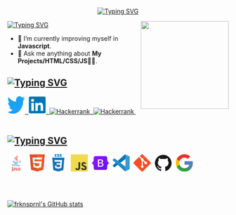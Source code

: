 <div align="right">
  <img src="https://komarev.com/ghpvc/?username=frknsprnl&style=flat-square&color=blue" alt=""/>
</div>

<div align="center">
  
[![Typing SVG](https://readme-typing-svg.herokuapp.com?font=Consolas&color=D7397B&center=true&vCenter=true&lines=Hi+there%2C+I'm+Furkan+%F0%9F%91%8B;Junior+Web+Developer)](https://git.io/typing-svg)
  
</div>

<img src="https://pngimg.com/uploads/github/small/github_PNG40.png" align="right" height="200" width="200">

[![Typing SVG](https://readme-typing-svg.herokuapp.com?duration=10000&color=D83A7C&lines=About+Me)](https://git.io/typing-svg)

- 🌱 I’m currently improving myself in **Javascript**.
- 💬 Ask me anything about **My Projects/HTML/CSS/JS👨‍💻**.

## [![Typing SVG](https://readme-typing-svg.herokuapp.com?duration=10000&color=D83A7C&lines=Connect+With+Me)](https://git.io/typing-svg)
<div>
  <a href="https://twitter.com/frknsprnl" target="_blank">
  <img src="https://github.com/devicons/devicon/blob/master/icons/twitter/twitter-original.svg" title="Twitter" alt="Twitter" width="40" height="40"/>&nbsp;
  </a>
  <a href="https://www.linkedin.com/in/furkansupurenel/" target="_blank">
  <img src="https://github.com/devicons/devicon/blob/master/icons/linkedin/linkedin-original.svg"  title="LinkedIn" alt="LinkedIn" width="40" height="40"/>&nbsp;
  </a>
  <a href="https://www.hackerrank.com/frknsprnl?hr_r=1" target="_blank">
  <img src="https://raw.githubusercontent.com/rahuldkjain/github-profile-readme-generator/master/src/images/icons/Social/hackerrank.svg" title="Hackerrank" alt="Hackerrank" width="40" height="40"/>&nbsp;
  </a>
  <a href="https://discord.gg/Z9efD89Z" target="_blank">
  <img src="https://raw.githubusercontent.com/rahuldkjain/github-profile-readme-generator/master/src/images/icons/Social/discord.svg" title="Hackerrank" alt="Hackerrank" width="40" height="40"/>&nbsp;
    </a>
</div>

<br>

## [![Typing SVG](https://readme-typing-svg.herokuapp.com?duration=10000&color=D83A7C&lines=Languages+and+Tools)](https://git.io/typing-svg)
<div>
  <img src="https://github.com/devicons/devicon/blob/master/icons/java/java-original-wordmark.svg" title="Java" alt="Java" width="40" height="40"/>&nbsp;
  <img src="https://github.com/devicons/devicon/blob/master/icons/html5/html5-original.svg" title="HTML5" alt="HTML" width="40" height="40"/>&nbsp;
  <img src="https://github.com/devicons/devicon/blob/master/icons/css3/css3-plain-wordmark.svg"  title="CSS3" alt="CSS" width="40" height="40"/>&nbsp;
  <img src="https://github.com/devicons/devicon/blob/master/icons/javascript/javascript-original.svg" title="JS" alt="JavaScript" width="40" height="40"/>&nbsp;
   <img src="https://github.com/devicons/devicon/blob/master/icons/bootstrap/bootstrap-original.svg" width="40" height="40"/>&nbsp;
  <img src="https://github.com/devicons/devicon/blob/master/icons/vscode/vscode-original.svg" title="VSCode" alt="VSCode" width="40" height="40"/>&nbsp;
  <img src="https://github.com/devicons/devicon/blob/master/icons/git/git-original.svg" title="Git" alt="Git" width="40" height="40"/>&nbsp;
  <img src="https://github.com/devicons/devicon/blob/master/icons/github/github-original.svg" title="Github" alt="Github" width="40" height="40"/>&nbsp;
  <img src="https://github.com/devicons/devicon/blob/master/icons/google/google-original.svg" title="Google" alt="heknowshowtogoogle" width="40" height="40"/>&nbsp;
 
  
</div>

<br> <br>

[![frknsprnl's GitHub stats](https://github-readme-stats.vercel.app/api?username=frknsprnl&show_icons=true&theme=radical)](https://github.com/anuraghazra/github-readme-stats)



<!--
**frknsprnl/frknsprnl** is a ✨ _special_ ✨ repository because its `README.md` (this file) appears on your GitHub profileGithub

Here are some ideas to get you started:

- 🔭 I’m currently working on ...
- 🌱 I’m currently learning ...
- 👯 I’m looking to collaborate on ...
- 🤔 I’m looking for help with ...
- 💬 Ask me about ...
- 📫 How to reach me: ...
- 😄 Pronouns: ...
- ⚡ Fun fact: ...
-->
